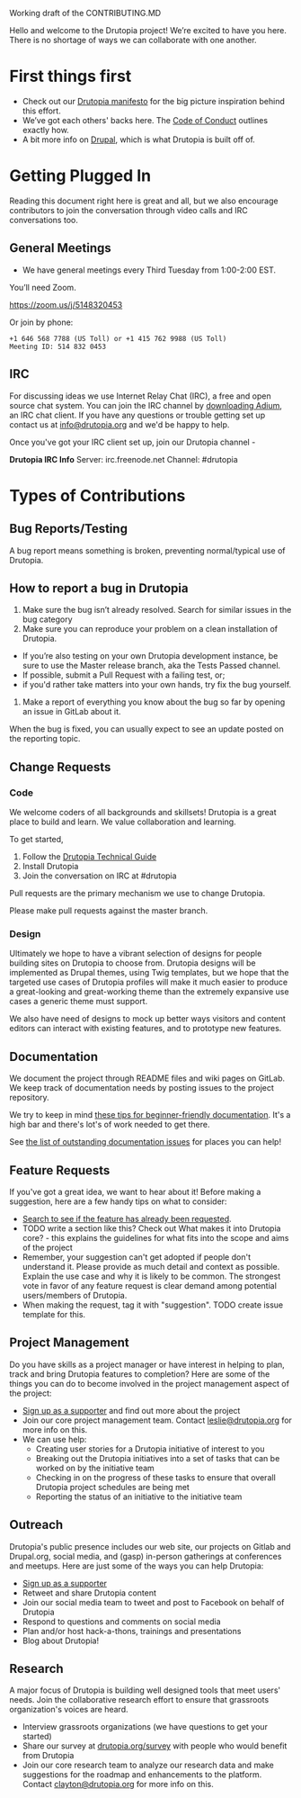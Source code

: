 Working draft of the CONTRIBUTING.MD

Hello and welcome to the Drutopia project! We’re excited to have you here. There is no shortage of ways we can collaborate with one another.

# First things first 

* Check out our [Drutopia manifesto](https://gitlab.com/drutopia/drutopia/wikis/manifesto) for the big picture inspiration behind this effort.
* We’ve got each others' backs here. The [Code of Conduct](https://gitlab.com/drutopia/drutopia/wikis/drutopia-code-of-conduct) outlines exactly how.
* A bit more info on [Drupal](https://www.drupal.org/about), which is what Drutopia is built off of.


# Getting Plugged In

Reading this document right here is great and all, but we also encourage contributors to join the conversation through video calls and IRC conversations too.

## General Meetings
- We have general meetings every Third Tuesday from 1:00-2:00 EST.

You’ll need Zoom.

https://zoom.us/j/5148320453

Or join by phone:

    +1 646 568 7788 (US Toll) or +1 415 762 9988 (US Toll)
    Meeting ID: 514 832 0453

## IRC

For discussing ideas we use Internet Relay Chat (IRC), a free and open source chat system. You can join the IRC channel by [downloading Adium](https://adium.im/), an IRC chat client. If you have any questions or trouble getting set up contact us at info@drutopia.org and we'd be happy to help.

Once you've got your IRC client set up, join our Drutopia channel -

**Drutopia IRC Info**
Server: irc.freenode.net
Channel: #drutopia


# Types of Contributions

## Bug Reports/Testing

A bug report means something is broken, preventing normal/typical use of Drutopia.

## How to report a bug in Drutopia

1. Make sure the bug isn’t already resolved. Search for similar issues in the bug category
1. Make sure you can reproduce your problem on a clean installation of Drutopia.
  * If you’re also testing on your own Drutopia development instance, be sure to use the Master release branch, aka the Tests Passed channel.
  * If possible, submit a Pull Request with a failing test, or;
  * if you'd rather take matters into your own hands, try fix the bug yourself.
1. Make a report of everything you know about the bug so far by opening an issue in GitLab about it.

When the bug is fixed, you can usually expect to see an update posted on the reporting topic.

## Change Requests

### Code

We welcome coders of all backgrounds and skillsets! Drutopia is a great place to build and learn. We value collaboration and learning. 

To get started, 

1. Follow the [Drutopia Technical Guide](https://gitlab.com/drutopia/drutopia/wikis/technical-guide)
2. Install Drutopia
3. Join the conversation on IRC at #drutopia

Pull requests are the primary mechanism we use to change Drutopia.

Please make pull requests against the master branch.

### Design

Ultimately we hope to have a vibrant selection of designs for people building sites on Drutopia to choose from.  Drutopia designs will be implemented as Drupal themes, using Twig templates, but we hope that the targeted use cases of Drutopia profiles will make it much easier to produce a great-looking and great-working theme than the extremely expansive use cases a generic theme must support.

We also have need of designs to mock up better ways visitors and content editors can interact with existing features, and to prototype new features.

## Documentation

We document the project through README files and wiki pages on GitLab. We keep track of documentation needs by posting issues to the project repository. 

We try to keep in mind [these tips for beginner-friendly documentation](https://datamade.us/blog/better-living-through-documentation).  It's a high bar and there's lot's of work needed to get there.

See [the list of outstanding documentation issues](https://gitlab.com/drutopia/drutopia/issues?label_name%5B%5D=documentation) for places you can help!

## Feature Requests

If you've got a great idea, we want to hear about it!  Before making a suggestion, here are a few handy tips on what to consider:

* [Search to see if the feature has already been requested](https://gitlab.com/drutopia/drutopia/issues?label_name%5B%5D=suggestion).
* TODO write a section like this?  Check out What makes it into Drutopia core? - this explains the guidelines for what fits into the scope and aims of the project
* Remember, your suggestion can't get adopted if people don't understand it. Please provide as much detail and context as possible. Explain the use case and why it is likely to be common. The strongest vote in favor of any feature request is clear demand among potential users/members of Drutopia.
* When making the request, tag it with "suggestion".  TODO create issue template for this.

## Project Management

Do you have skills as a project manager or have interest in helping to plan, track and bring Drutopia features to completion?  Here are some of the things you can do to become involved in the project management aspect of the project:


* [Sign up as a supporter](https://drutopia.org) and find out more about the project
* Join our core project management team. Contact leslie@drutopia.org for more info on this.
* We can use help:
  * Creating user stories for a Drutopia initiative of interest to you
  * Breaking out the Drutopia initiatives into a set of tasks that can be worked on by the initiative team
  * Checking in on the progress of these tasks to ensure that overall Drutopia project schedules are being met
  * Reporting the status of an initiative to the initiative team


## Outreach

Drutopia's public presence includes our web site, our projects on Gitlab and Drupal.org, social media, and (gasp) in-person gatherings at conferences and meetups. Here are just some of the ways you can help Drutopia:

* [Sign up as a supporter](http://drutopia.org/)
* Retweet and share Drutopia content
* Join our social media team to tweet and post to Facebook on behalf of Drutopia
* Respond to questions and comments on social media
* Plan and/or host hack-a-thons, trainings and presentations
* Blog about Drutopia!

## Research

A major focus of Drutopia is building well designed tools that meet users' needs. Join the collaborative research effort to ensure that grassroots organization's voices are heard.

* Interview grassroots organizations (we have questions to get your started)
* Share our survey at [drutopia.org/survey](https://drutopia.org/survey) with people who would benefit from Drutopia
* Join our core research team to analyze our research data and make suggestions for the roadmap and enhancements to the platform. Contact clayton@drutopia.org for more info on this.